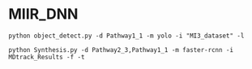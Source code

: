 # MIIR_DNN

`python object_detect.py -d Pathway1_1 -m yolo -i "MI3_dataset" -l`

`python Synthesis.py -d Pathway2_3,Pathway1_1 -m faster-rcnn -i MDtrack_Results -f -t`
